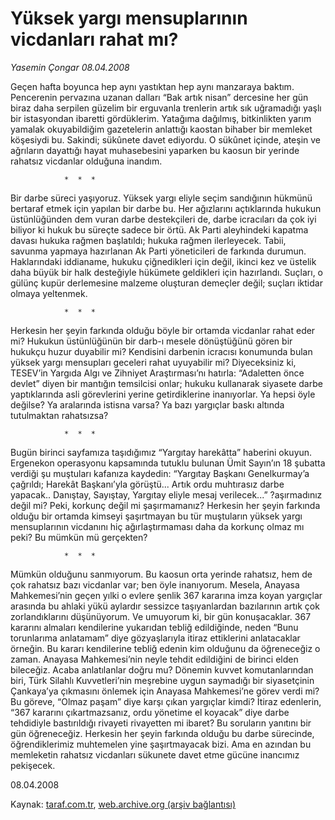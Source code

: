 # Yüksek yargı mensuplarının vicdanları rahat mı?

*Yasemin Çongar 08.04.2008*

<div class="yazi">Geçen hafta boyunca hep aynı yastıktan hep aynı manzaraya baktım.
Pencerenin pervazına uzanan dalları “Bak artık nisan” dercesine her gün biraz daha serpilen güzelim bir erguvanla trenlerin artık sık uğramadığı yaşlı bir istasyondan ibaretti gördüklerim.
Yatağıma dağılmış, bitkinlikten yarım yamalak okuyabildiğim gazetelerin anlattığı kaostan bihaber bir memleket köşesiydi bu.
Sakindi; sükûnete davet ediyordu.
O sükûnet içinde, ateşin ve ağrıların dayattığı hayat muhasebesini yaparken bu kaosun bir yerinde rahatsız vicdanlar olduğuna inandım.
				
				*  *  *

Bir darbe süreci yaşıyoruz. 
Yüksek yargı eliyle seçim sandığının hükmünü bertaraf etmek için yapılan bir darbe bu.
Her ağızlarını açtıklarında hukukun üstünlüğünden dem vuran darbe destekçileri de, darbe icracıları da çok iyi biliyor ki hukuk bu süreçte sadece bir örtü. 
Ak Parti aleyhindeki kapatma davası hukuka rağmen başlatıldı; hukuka rağmen ilerleyecek.
Tabii, savunma yapmaya hazırlanan Ak Parti yöneticileri de farkında durumun.
Haklarındaki iddianame, hukuku çiğnedikleri için değil, ikinci kez ve üstelik daha büyük bir halk desteğiyle hükümete geldikleri için hazırlandı.
Suçları, o gülünç kupür derlemesine malzeme oluşturan demeçler değil; suçları iktidar olmaya yeltenmek.

				*  *  *

Herkesin her şeyin farkında olduğu böyle bir ortamda vicdanlar rahat eder mi?
Hukukun üstünlüğünün bir darb-ı mesele dönüştüğünü gören bir hukukçu huzur duyabilir mi?
Kendisini darbenin icracısı konumunda bulan yüksek yargı mensupları geceleri rahat uyuyabilir mi?
Diyeceksiniz ki, TESEV’in Yargıda Algı ve Zihniyet Araştırması’nı hatırla: “Adaletten önce devlet” diyen bir mantığın temsilcisi onlar; hukuku kullanarak siyasete darbe yaptıklarında asli görevlerini yerine getirdiklerine inanıyorlar.
Ya hepsi öyle değilse?
Ya aralarında istisna varsa?
Ya bazı yargıçlar baskı altında tutulmaktan rahatsızsa?
 
				*  *  *

Bugün birinci sayfamıza taşıdığımız “Yargıtay harekâtta” haberini okuyun. 
Ergenekon operasyonu kapsamında tutuklu bulunan Ümit Sayın’ın 18 şubatta verdiği şu muştuları kafanıza kaydedin: 
“Yargıtay Başkanı Genelkurmay’a çağrıldı; Harekât Başkanı’yla görüştü... Artık ordu muhtırasız darbe yapacak.. Danıştay, Sayıştay, Yargıtay eliyle mesaj verilecek...” 
?aşırmadınız değil mi?
Peki, korkunç değil mi şaşırmamanız?
Herkesin her şeyin farkında olduğu bir ortamda kimseyi şaşırtmayan bu tür muştuların yüksek yargı mensuplarının vicdanını hiç ağırlaştırmaması daha da korkunç olmaz mı peki?
Bu mümkün mü gerçekten?

				*  *  *

Mümkün olduğunu sanmıyorum.
Bu kaosun orta yerinde rahatsız, hem de çok rahatsız bazı vicdanlar var; ben öyle inanıyorum.
Mesela, Anayasa Mahkemesi’nin geçen yılki o evlere şenlik 367 kararına imza koyan yargıçlar arasında bu ahlaki yükü aylardır sessizce taşıyanlardan bazılarının artık çok zorlandıklarını düşünüyorum.
Ve umuyorum ki, bir gün konuşacaklar.
367 kararını almaları kendilerine yukarıdan tebliğ edildiğinde, neden “Bunu torunlarıma anlatamam” diye gözyaşlarıyla itiraz ettiklerini anlatacaklar örneğin.
Bu kararı kendilerine tebliğ edenin kim olduğunu da öğreneceğiz o zaman. 
Anayasa Mahkemesi’nin neyle tehdit edildiğini de birinci elden bileceğiz.
Acaba anlatılanlar doğru mu?
Dönemin kuvvet komutanlarından biri, Türk Silahlı Kuvvetleri’nin meşrebine uygun saymadığı bir siyasetçinin Çankaya’ya çıkmasını önlemek için Anayasa Mahkemesi’ne görev verdi mi?
Bu göreve, “Olmaz paşam” diye karşı çıkan yargıçlar kimdi?
İtiraz edenlerin, “367 kararını çıkartmazsanız, ordu yönetime el koyacak” diye darbe tehdidiyle bastırıldığı rivayeti rivayetten mi ibaret?
Bu soruların yanıtını bir gün öğreneceğiz.
Herkesin her şeyin farkında olduğu bu darbe sürecinde, öğrendiklerimiz muhtemelen yine şaşırtmayacak bizi.
Ama en azından bu memleketin rahatsız vicdanları sükunete davet etme gücüne inancımız pekişecek.

08.04.2008</div>

Kaynak: [taraf.com.tr](http://www.taraf.com.tr:80/yasemin-congar/makale-yuksek-yargi-mensuplarinin-vicdanlari-rahat-mi.htm), [web.archive.org (arşiv bağlantısı)](http://web.archive.org/web/20100723080954/http://www.taraf.com.tr:80/yasemin-congar/makale-yuksek-yargi-mensuplarinin-vicdanlari-rahat-mi.htm)
